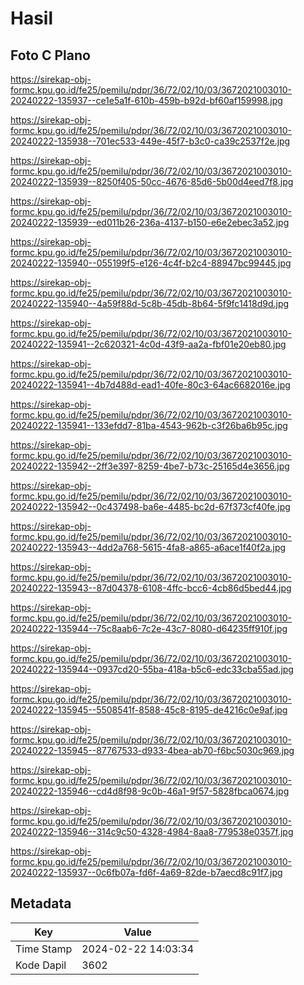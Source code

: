 # Hasil

## Foto C Plano

https://sirekap-obj-formc.kpu.go.id/fe25/pemilu/pdpr/36/72/02/10/03/3672021003010-20240222-135937--ce1e5a1f-610b-459b-b92d-bf60af159998.jpg

https://sirekap-obj-formc.kpu.go.id/fe25/pemilu/pdpr/36/72/02/10/03/3672021003010-20240222-135938--701ec533-449e-45f7-b3c0-ca39c2537f2e.jpg

https://sirekap-obj-formc.kpu.go.id/fe25/pemilu/pdpr/36/72/02/10/03/3672021003010-20240222-135939--8250f405-50cc-4676-85d6-5b00d4eed7f8.jpg

https://sirekap-obj-formc.kpu.go.id/fe25/pemilu/pdpr/36/72/02/10/03/3672021003010-20240222-135939--ed011b26-236a-4137-b150-e6e2ebec3a52.jpg

https://sirekap-obj-formc.kpu.go.id/fe25/pemilu/pdpr/36/72/02/10/03/3672021003010-20240222-135940--055199f5-e126-4c4f-b2c4-88947bc99445.jpg

https://sirekap-obj-formc.kpu.go.id/fe25/pemilu/pdpr/36/72/02/10/03/3672021003010-20240222-135940--4a59f88d-5c8b-45db-8b64-5f9fc1418d9d.jpg

https://sirekap-obj-formc.kpu.go.id/fe25/pemilu/pdpr/36/72/02/10/03/3672021003010-20240222-135941--2c620321-4c0d-43f9-aa2a-fbf01e20eb80.jpg

https://sirekap-obj-formc.kpu.go.id/fe25/pemilu/pdpr/36/72/02/10/03/3672021003010-20240222-135941--4b7d488d-ead1-40fe-80c3-64ac6682016e.jpg

https://sirekap-obj-formc.kpu.go.id/fe25/pemilu/pdpr/36/72/02/10/03/3672021003010-20240222-135941--133efdd7-81ba-4543-962b-c3f26ba6b95c.jpg

https://sirekap-obj-formc.kpu.go.id/fe25/pemilu/pdpr/36/72/02/10/03/3672021003010-20240222-135942--2ff3e397-8259-4be7-b73c-25165d4e3656.jpg

https://sirekap-obj-formc.kpu.go.id/fe25/pemilu/pdpr/36/72/02/10/03/3672021003010-20240222-135942--0c437498-ba6e-4485-bc2d-67f373cf40fe.jpg

https://sirekap-obj-formc.kpu.go.id/fe25/pemilu/pdpr/36/72/02/10/03/3672021003010-20240222-135943--4dd2a768-5615-4fa8-a865-a6ace1f40f2a.jpg

https://sirekap-obj-formc.kpu.go.id/fe25/pemilu/pdpr/36/72/02/10/03/3672021003010-20240222-135943--87d04378-6108-4ffc-bcc6-4cb86d5bed44.jpg

https://sirekap-obj-formc.kpu.go.id/fe25/pemilu/pdpr/36/72/02/10/03/3672021003010-20240222-135944--75c8aab6-7c2e-43c7-8080-d64235ff910f.jpg

https://sirekap-obj-formc.kpu.go.id/fe25/pemilu/pdpr/36/72/02/10/03/3672021003010-20240222-135944--0937cd20-55ba-418a-b5c6-edc33cba55ad.jpg

https://sirekap-obj-formc.kpu.go.id/fe25/pemilu/pdpr/36/72/02/10/03/3672021003010-20240222-135945--5508541f-8588-45c8-8195-de4216c0e9af.jpg

https://sirekap-obj-formc.kpu.go.id/fe25/pemilu/pdpr/36/72/02/10/03/3672021003010-20240222-135945--87767533-d933-4bea-ab70-f6bc5030c969.jpg

https://sirekap-obj-formc.kpu.go.id/fe25/pemilu/pdpr/36/72/02/10/03/3672021003010-20240222-135946--cd4d8f98-9c0b-46a1-9f57-5828fbca0674.jpg

https://sirekap-obj-formc.kpu.go.id/fe25/pemilu/pdpr/36/72/02/10/03/3672021003010-20240222-135946--314c9c50-4328-4984-8aa8-779538e0357f.jpg

https://sirekap-obj-formc.kpu.go.id/fe25/pemilu/pdpr/36/72/02/10/03/3672021003010-20240222-135937--0c6fb07a-fd6f-4a69-82de-b7aecd8c91f7.jpg


## Metadata

| Key        | Value               |
| ---------- | ------------------- |
| Time Stamp | 2024-02-22 14:03:34 |
| Kode Dapil | 3602                |



